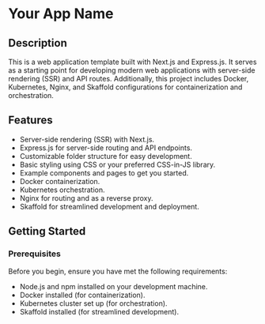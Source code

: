 # Your App Name

## Description

This is a web application template built with Next.js and Express.js. It serves as a starting point for developing modern web applications with server-side rendering (SSR) and API routes. Additionally, this project includes Docker, Kubernetes, Nginx, and Skaffold configurations for containerization and orchestration.

## Features

- Server-side rendering (SSR) with Next.js.
- Express.js for server-side routing and API endpoints.
- Customizable folder structure for easy development.
- Basic styling using CSS or your preferred CSS-in-JS library.
- Example components and pages to get you started.
- Docker containerization.
- Kubernetes orchestration.
- Nginx for routing and as a reverse proxy.
- Skaffold for streamlined development and deployment.

## Getting Started

### Prerequisites

Before you begin, ensure you have met the following requirements:
- Node.js and npm installed on your development machine.
- Docker installed (for containerization).
- Kubernetes cluster set up (for orchestration).
- Skaffold installed (for streamlined development).
